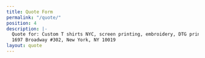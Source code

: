 ```yaml
---
title: Quote Form
permalink: "/quote/"
position: 4
description: |-
  Quote for: Custom T shirts NYC, screen printing, embroidery, DTG printing, Vinyl printing. DTG PRINTING, Screen printing, SAME DAY SERVICE
  1697 Broadway #302, New York, NY 10019
layout: quote
---
```


<!-- Click this link to access the form:

[Quote Form](https://docs.google.com/forms/d/e/1FAIpQLScvKCwzgN3NyahgQ9gkLdEgnh_UwPfI0RBAanyCdaEdnkKWNA/viewform) -->


